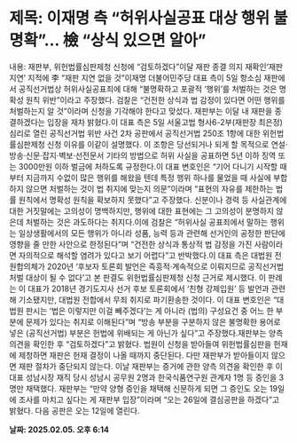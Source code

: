 # **제목: 이재명 측 “허위사실공표 대상 행위 불명확”… 檢 “상식 있으면 알아”**

  내용: 재판부, 위헌법률심판제청 신청에 “검토하겠다”이달 재판 종결 의지 재확인‘재판 지연’ 지적에 李 “재판 지연 없을 것”이재명 더불어민주당 대표 측이 5일 항소심 재판에서 공직선거법상 허위사실공표죄에 대해 “불명확하고 포괄적 ‘행위’를 처벌하는 것은 명확성 원칙 위반”이라고 주장했다. 검찰은 “건전한 상식과 법 감정이 있다면 어떤 행위를 처벌하는지 알 것”이라며 신청을 기각해야 한다고 맞섰다. 재판부는 이달 내 재판을 종결하겠다는 입장을 재차 밝혔다.이 대표 측은 5일 서울고법 형사6-2부(재판장 최은정) 심리로 열린 공직선거법 위반 사건 2차 공판에서 공직선거법 250조 1항에 대한 위헌법률심판제청 신청 이유를 이같이 설명했다. 이 조항은 당선되거나 되게 할 목적으로 연설·방송·신문·잡지·벽보·선전문서 기타의 방법으로 허위 사실을 공표하면 5년 이하 징역 또는 3000만원 이하 벌금에 처하도록 규정한다.이 대표 변호인은 “기어 다니기 시작할 때부터 지금까지 수없이 많은 행위를 해왔을 텐데 특정 행위 하나를 물었을 때 사실에 부합하지 않으면 처벌하는 것이 법 취지에 맞는지 의문”이라며 “표현의 자유를 제한하는 법률 원칙에서 명확성 원칙을 확보하지 못했다”고 주장했다. 신분이나 경력 등 사실관계에 대한 거짓말에는 고의성이 명백하지만, 행위에 대한 표현에는 그 고의성이 분명하지 않은데 처벌하는 것은 과도하다는 취지다.이에 검찰은 “허위사실 공표죄에서 말하는 행위는 일상생활에서의 모든 행위가 아니라 성품, 능력 등과 관련해 선거인의 공정한 판단에 영향을 줄 만한 사안으로 한정된다”며 “건전한 상식과 통상적 법 감정을 가진 사람이라면 자의적으로 해석할 염려가 있다고 보기 어렵다”고 반박했다.이 대표 측은 대법원 전원합의체가 2020년 ‘후보자 토론회 발언은 즉흥적·계속적으로 이뤄지므로 공직선거법 처벌 대상이 될 수 없다’고 본 판결도 위헌법률심판제청 신청 근거로 제시했다. 이 판례는 이 대표가 2018년 경기도지사 선거 후보 토론회에서 ‘친형 강제입원’ 등 발언과 관련해 기소됐지만, 대법원 전합에서 무죄 취지로 파기환송한 것이다. 이 대표 변호인은 “대법원 판시는 ‘법은 이렇지만 이걸 빼주겠다’는 게 아니라 (법의) 구성요건 중 어느 한 부분에 문제가 있다는 취지로 이해된다”며 “방송 부분을 구분하지 않은 불명확한 용어로 넣은 (공직선거법) 부분은 헌법에 위배되는 게 아닌가 싶다”고 주장했다.재판부는 양측 의견을 확인한 후 “검토하겠다”고 밝혔다. 법원이 신청을 받아들여 위헌법률심판을 헌재에 제청하면 재판은 헌재 결정이 나올 때까지 중단된다. 다만 재판부가 받아들이지 않으면 재판 절차가 중단되지 않는다. 이날 재판부는 증거에 관한 양측 의견을 확인한 후 이 대표 성남시장 재직 당시 성남시 공무원 2명과 한국식품연구원 관계자 1명 등 증인을 3명만 채택했다. 재판부는 “만약 양형 증인을 채택해 신문하게 되면 그 증인도 오는 19일에 조사를 마치고 싶다는 게 재판부 입장”이라며 “오는 26일에 결심공판을 하겠다”고 밝혔다. 다음 공판은 오는 12일에 열린다.

  **날짜: 2025.02.05. 오후 6:14**